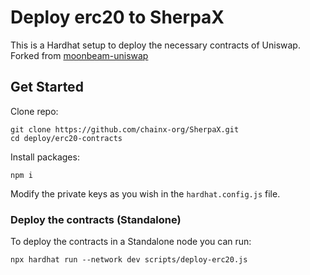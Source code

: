 # Deploy erc20 to SherpaX

This is a Hardhat setup to deploy the necessary contracts of Uniswap.
Forked from [moonbeam-uniswap](https://github.com/PureStake/moonbeam-uniswap)

## Get Started

Clone repo:

```
git clone https://github.com/chainx-org/SherpaX.git
cd deploy/erc20-contracts
```

Install packages:

```
npm i
```

Modify the private keys as you wish in the `hardhat.config.js` file.

### Deploy the contracts (Standalone)

To deploy the contracts in a Standalone node you can run:

```
npx hardhat run --network dev scripts/deploy-erc20.js 
```
